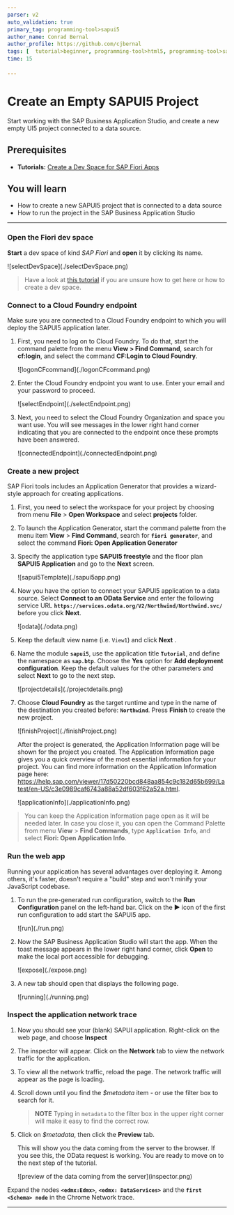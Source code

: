 ```yaml
---
parser: v2
auto_validation: true
primary_tag: programming-tool>sapui5
author_name: Conrad Bernal
author_profile: https://github.com/cjbernal
tags: [  tutorial>beginner, programming-tool>html5, programming-tool>sapui5, software-product>sap-btp-cloud-foundry-environment, software-product>sap-business-application-studio ]
time: 15

---
```


# Create an Empty SAPUI5 Project
<!-- description --> Start working with the SAP Business Application Studio, and create a new empty UI5 project connected to a data source.

## Prerequisites  
- **Tutorials:**  [Create a Dev Space for SAP Fiori Apps](appstudio-devspace-fiori-create)

## You will learn  
  - How to create a new SAPUI5 project that is connected to a data source
  - How to run the project in the SAP Business Application Studio

---
### Open the Fiori dev space


**Start** a dev space of kind *SAP Fiori* and **open** it by clicking its name.

<!-- border -->![selectDevSpace](./selectDevSpace.png)

> Have a look at [this tutorial](appstudio-devspace-fiori-create) if you are unsure how to get here or how to create a dev space.


### Connect to a Cloud Foundry endpoint

Make sure you are connected to a Cloud Foundry endpoint to which you will deploy the SAPUI5 application later.

1. First, you need to log on to Cloud Foundry. To do that, start the command palette from the menu **View > Find Command**, search for **cf:login**, and select the command **CF:Login to Cloud Foundry**.

    <!-- border -->![logonCFcommand](./logonCFcommand.png)


2. Enter the Cloud Foundry endpoint you want to use. Enter your email and your password to proceed.

    <!-- border -->![selectEndpoint](./selectEndpoint.png)

3. Next, you need to select the Cloud Foundry Organization and space you want use. You will see messages in the lower right hand corner indicating that you are connected to the endpoint once these prompts have been answered.

    <!-- border -->![connectedEndpoint](./connectedEndpoint.png)


### Create a new project

SAP Fiori tools includes an Application Generator that provides a wizard-style approach for creating applications.

1. First, you need to select the workspace for your project by choosing from menu **File** > **Open Workspace** and select **projects** folder.

2. To launch the Application Generator, start the command palette from the menu item **View** > **Find Command**, search for **`fiori generator`**, and select the command **Fiori: Open Application Generator**


3. Specify the application type **SAPUI5 freestyle** and the floor plan **SAPUI5 Application** and go to the **Next** screen.

    <!-- border -->![sapui5Template](./sapui5app.png)

4. Now you have the option to connect your SAPUI5 application to a data source. Select **Connect to an OData Service** and enter the following service URL **`https://services.odata.org/V2/Northwind/Northwind.svc/`** before you click **Next**.

    <!-- border -->![odata](./odata.png)

5. Keep the default view name (i.e. `View1`) and click **Next** .

6. Name the module **`sapui5`**, use the application title **`Tutorial`**, and define the namespace as **`sap.btp`**. Choose the **Yes** option for **Add deployment configuration**. Keep the default values for the other parameters and select **Next** to go to the next step.

      <!-- border -->![projectdetails](./projectdetails.png)

7. Choose **Cloud Foundry** as the target runtime and type in the name of the destination you created before: **`Northwind`**. Press **Finish** to create the new project.


      <!-- border -->![finishProject](./finishProject.png)

      After the project is generated, the Application Information page will be shown for the project you created. The Application Information page gives you a quick overview of the most essential information for your project. You can find more information on the Application Information page here: <https://help.sap.com/viewer/17d50220bcd848aa854c9c182d65b699/Latest/en-US/c3e0989caf6743a88a52df603f62a52a.html>.

      <!-- border -->![applicationInfo](./applicationInfo.png)

>You can keep the Application Information page open as it will be needed later. In case you close it, you can open the Command Palette from menu **View** > **Find Commands**, type **`Application Info`**, and select **Fiori: Open Application Info**.

### Run the web app

Running your application has several advantages over deploying it. Among others, it's faster, doesn't require a "build" step and won't minify your JavaScript codebase.

1. To run the pre-generated run configuration, switch to the **Run Configuration** panel on the left-hand bar. Click on the **▶** icon of the first run configuration to add start the SAPUI5 app.

    <!-- border -->![run](./run.png)


2. Now the SAP Business Application Studio will start the app. When the toast message appears in the lower right hand corner, click **Open** to make the local port accessible for debugging.

    <!-- border -->![expose](./expose.png)


3. A new tab should open that displays the following page.

    <!-- border -->![running](./running.png)


### Inspect the application network trace

1. Now you should see your (blank) SAPUI application. Right-click on the web page, and choose **Inspect**


3.  The inspector will appear.  Click on the **Network** tab to view the network traffic for the application.

4.  To view all the network traffic, reload the page.  The network traffic will appear as the page is loading.

5.  Scroll down until you find the *$metadata* item - or use the filter box to search for it.  

    > **NOTE** Typing in `metadata` to the filter box in the upper right corner will make it easy to find the correct row.

6.  Click on *$metadata*, then click the **Preview** tab.

    This will show you the data coming from the server to the browser.  If you see this, the OData request is working.  You are ready to move on to the next step of the tutorial.

    <!-- border -->![preview of the data coming from the server](inspector.png)

Expand the nodes **`<edmx:Edmx>`**, **`<edmx: DataServices>`** and the **`first <Schema> node`** in the Chrome Network trace.


---
